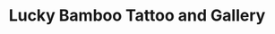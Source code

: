 ---
title: "Lucky Bamboo Tattoo and Gallery"
url: /layton/lucky-bamboo-tattoo-and-gallery/
shop: tattoo
---